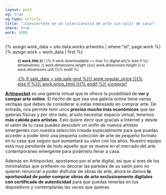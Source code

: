 ```yaml
---
layout: post
og: true
og-type: article
title: "¡Conviértete en un coleccionista de arte sin salir de casa!" 
share: true
work: 1888
---
```


{% assign work_data = site.data.works.artworks | where:"id", page.work %}
{% assign work = work_data | first %}
<figure class="text-center">
	<div class="padding-artwork-container">
		<div class="embed-container embed-container_9-16">
			<core-image sizing="cover" class="core-image-size" preload fade src="{{ work.featured_src }}"></core-image>	
		</div>
	</div>
	<figcaption>
		<p><small><strong>{{ work.title }}</strong> | {% if work.downloadable == true %} digital art{% else if %} dimensiones: {{ work.dimensions.length }}x{{ work.dimensions.height }} {{ work.dimensions.unit }}{% endif %}</small></p>
		<p><a href="{{ work.permalink }}" class="btn btn-primary btn-lg">¡{% if sale_date > site.sale-end %}{{ work.regular_price }}{% else if %}{{ work.price_html }}{% endif %}! ¡comprar! <i class="fa fa-credit-card"></i></a></p>
	</figcaption>
</figure>

**[Artinpocket](http://www.artinpocket.cat/)** es una galeria virtual que te ofrece la posibilidad de **ver y compar arte online**. El hecho de que sea una galería online tiene varias ventajas que debes de considerar si estás interesado en comprar arte. De entrada, nos permite tenir unos **precios mucho más económicos** que las galerías físicas y por otro lado, al sólo necesitar espacio virtual, tenemos **más cabida para artistas**. Esto quiere decir que gracias a Internet y desde el salón de tu casa puedes descubrir un sinfin de nuevos artistas emergentes con nuestra selección creada especialmente para que puedas acceder a poder tenir una pequeña colección de arte de pequeño formato en tu casa  que seguro que aumentará su valor con los años. Nuestro equipo está muy pendiente de todo aquello que se mueve en el mercado del arte contemporáneo emergente para podertelo llevar a casa.

Además en Artinpocket, apostamos por el arte digital, así que si eres de los minimalistas que prefieren no decorar las paredes de su salón pero no quieren renunciar a poder disfrutar de obras de arte, ahora te damos **la oportunidad de poder comprar obras de arte exclusivamente digitales con certificado de autenticidad** para que puedas tenerlas en tus dispositivos y contemplarlas las veces que quieras.